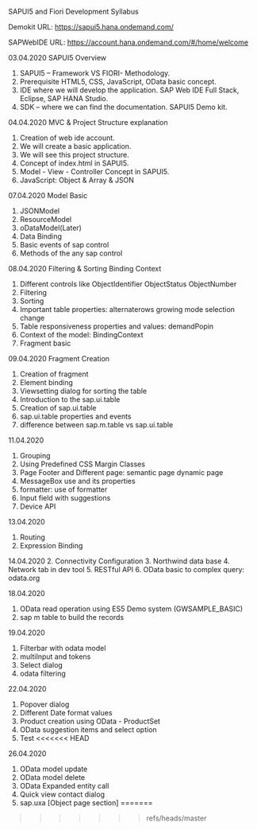 SAPUI5 and Fiori Development Syllabus

Demokit URL:
https://sapui5.hana.ondemand.com/

SAPWebIDE URL:
https://account.hana.ondemand.com/#/home/welcome

03.04.2020  SAPUI5 Overview
1.	SAPUI5 – Framework VS FIORI- Methodology.
2.	Prerequisite HTML5, CSS, JavaScript, OData basic concept.
3.	IDE where we will develop the application. SAP Web IDE Full Stack, Eclipse, SAP HANA Studio.
4.	SDK – where we can find the documentation. SAPUI5 Demo kit.

04.04.2020 MVC & Project Structure explanation 
1.	Creation of web ide account.
2.	We will create a basic application.
3.	We will see this project structure.
4.	Concept of index.html in SAPUI5.
5.	Model - View - Controller Concept in SAPUI5.
6.	JavaScript: Object & Array & JSON

07.04.2020 Model Basic
1.	JSONModel
2.	ResourceModel
3.	oDataModel(Later)
4.	Data Binding
5.	Basic events of sap control
6.	Methods of the any sap control

08.04.2020 Filtering & Sorting Binding Context
1.	Different controls like ObjectIdentifier ObjectStatus ObjectNumber
2.	Filtering
3.	Sorting
4.	Important table properties: alternaterows growing mode selection change
5.	Table responsiveness properties and values: demandPopin
6.	Context of the model: BindingContext
7.	Fragment basic

09.04.2020 Fragment Creation
1.	Creation of fragment
2.	Element binding 
3.	Viewsetting dialog for sorting the table
4.	Introduction to the sap.ui.table
5.	Creation of sap.ui.table
6.	sap.ui.table properties and events
7.	difference between sap.m.table vs sap.ui.table

11.04.2020 
1.	Grouping
2.	Using Predefined CSS Margin Classes
3.	Page Footer and Different page: semantic page dynamic page
4.	MessageBox use and its properties
5.	formatter: use of formatter
6.	Input field with suggestions
7.	Device API

13.04.2020
1. Routing
2. Expression Binding

14.04.2020
2. Connectivity Configuration 
3. Northwind data base
4. Network tab in dev tool
5. RESTful API
6. OData basic to complex query: odata.org

18.04.2020
1. OData read operation using ES5 Demo system (GWSAMPLE_BASIC)
2. sap m table to build the records

19.04.2020
1. Filterbar with odata model
2. multiInput and tokens
3. Select dialog
4. odata filtering
 
22.04.2020
1. Popover dialog 
2. Different Date format values
3. Product creation using OData - ProductSet
4. OData suggestion items and select option
5. Test
<<<<<<< HEAD
 
26.04.2020
1. OData model update 
2. OData model delete
3. OData Expanded entity call
4. Quick view contact dialog
5. sap.uxa [Object page section]
=======
>>>>>>> refs/heads/master
